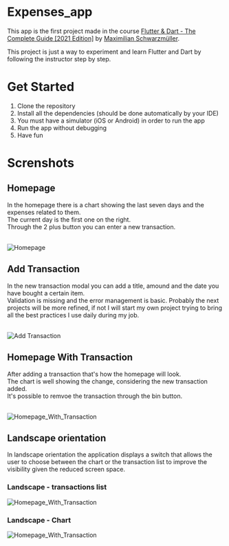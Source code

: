 # Expenses_app

This app is the first project made in the course [
Flutter & Dart - The Complete Guide [2021 Edition]](https://www.udemy.com/course/learn-flutter-dart-to-build-ios-android-apps/) by [Maximilian Schwarzmüller](https://www.udemy.com/course/learn-flutter-dart-to-build-ios-android-apps/#instructor-2).

This project is just a way to experiment and learn Flutter and Dart by following the instructor step by step.

# Get Started

1. Clone the repository
2. Install all the dependencies (should be done automatically by your IDE)
3. You must have a simulator (iOS or Android) in order to run the app
4. Run the app without debugging
5. Have fun

# Screnshots

## Homepage

In the homepage there is a chart showing the last seven days and the expenses related to them. <br>
The current day is the first one on the right.
<br>
Through the 2 plus button you can enter a new transaction.
<br>
<br>

![Homepage](/screenshots/ExpensesApp_homepage.PNG)

## Add Transaction

In the new transaction modal you can add a title, amound and the date you have bought a certain item.
<br>
Validation is missing and the error management is basic.
Probably the next projects will be more refined, if not I will start my own project trying to bring all the best practices I use daily during my job.
<br>
<br>

![Add Transaction](/screenshots/ExpensesApp_new_transaction.PNG)

## Homepage With Transaction

After adding a transaction that's how the homepage will look.
<br>
The chart is well showing the change, considering the new transaction added.
<br>
It's possible to remvoe the transaction through the bin button.
<br>
<br>

![Homepage_With_Transaction](/screenshots/ExpensesApp_homepage_with_transaction.PNG)

## Landscape orientation
In landscape orientation the application displays a switch that allows the user to choose between the chart or the transaction list to improve the visibility given the reduced screen space.

### Landscape - transactions list
![Homepage_With_Transaction](/screenshots/ExpensesApp_landscape_transactions.PNG)

### Landscape - Chart
![Homepage_With_Transaction](/screenshots/ExpensesApp_landscape_show_chart.PNG)
